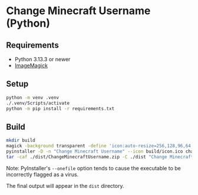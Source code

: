# Change Minecraft Username (Python)

## Requirements
- Python 3.13.3 or newer
- [ImageMagick](https://imagemagick.org/script/download.php)


## Setup

```sh
python -m venv .venv
./.venv/Scripts/activate
python -m pip install -r requirements.txt
```

## Build

```sh
mkdir build
magick -background transparent -define 'icon:auto-resize=256,128,96,64,48,32,24,16' icon.svg build/icon.ico
pyinstaller -D -n "Change Minecraft Username" --icon build/icon.ico change_username.py
tar -caf ./dist/ChangeMinecraftUsername.zip -C ./dist "Change Minecraft Username"
```

Note: PyInstaller's `--onefile` option tends to cause the executable to be incorrectly flagged as a virus.

The final output will appear in the `dist` directory.
